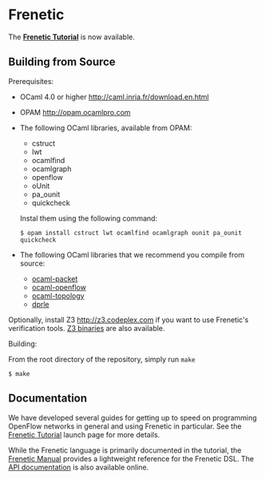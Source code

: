 Frenetic
========

The [**Frenetic Tutorial**][tutorial] is now available.

Building from Source
--------------------

Prerequisites:

- OCaml 4.0 or higher <http://caml.inria.fr/download.en.html>
- OPAM <http://opam.ocamlpro.com>
- The following OCaml libraries, available from OPAM:
  - cstruct
  - lwt
  - ocamlfind
  - ocamlgraph
  - openflow
  - oUnit
  - pa_ounit
  - quickcheck

  Instal them using the following command:

  ```
  $ opam install cstruct lwt ocamlfind ocamlgraph ounit pa_ounit quickcheck
  ```

- The following OCaml libraries that we recommend you compile from source:
  - [ocaml-packet][]
  - [ocaml-openflow][]
  - [ocaml-topology][]
  - [dprle][]

Optionally, install Z3 <http://z3.codeplex.com> if you want to use Frenetic's verification tools.
[Z3 binaries] are also available.

Building:

From the root directory of the repository, simply run `make`

  ```
  $ make
  ```

Documentation
-------------

We have developed several guides for getting up to speed on programming
OpenFlow networks in general and using Frenetic in particular. See the
[Frenetic Tutorial][tutorial] launch page for more details.

While the Frenetic language is primarily documented in the tutorial, the
[Frenetic Manual][manual] provides a lightweight reference for the Frenetic
DSL. The [API documentation][documentation] is also available online.

[tutorial]: https://github.com/frenetic-lang/frenetic/wiki/Frenetic-Tutorial
[manual]: https://github.com/frenetic-lang/frenetic/wiki/A-NCManual
[documentation]: http://frenetic-lang.github.io/frenetic/docs/index.html
[dprle]: https://github.com/seliopou/dprle
[ocaml-packet]: https://github.com/frenetic-lang/ocaml-packet
[ocaml-openflow]: https://github.com/frenetic-lang/ocaml-openflow
[ocaml-topology]: https://github.com/frenetic-lang/ocaml-topology
[Z3 binaries]: http://leodemoura.github.io/blog/2013/02/15/precompiled.html
